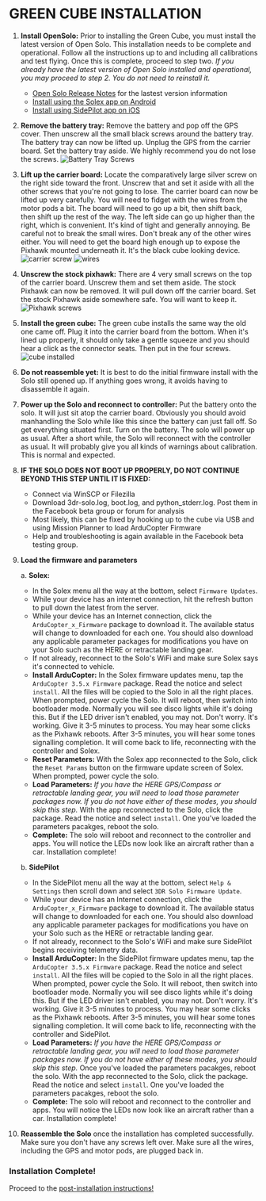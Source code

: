 # GREEN CUBE INSTALLATION #

1. **Install OpenSolo:** Prior to installing the Green Cube, you must install the latest version of Open Solo. This installation needs to be complete and operational. Follow all the instructions up to and including all calibrations and test flying. Once this is complete, proceed to step two.
_If you already have the latest version of Open Solo installed and operational, you may proceed to step 2. You do not need to reinstall it._
   - [Open Solo Release Notes](https://github.com/OpenSolo/documentation/releases) for the lastest version information
   - [Install using the Solex app on Android](../master/install_solex.md)
   - [Install using SidePilot app on iOS](../master/initial_sidepilot.md)

2. **Remove the battery tray:** Remove the battery and pop off the GPS cover.  Then unscrew all the small black screws around the battery tray. The battery tray can now be lifted up.  Unplug the GPS from the carrier board.  Set the battery tray aside. We highly recommend you do not lose the screws.
   ![Battery Tray Screws](https://github.com/OpenSolo/documentation/blob/master/Misc/battery_tray_screws.jpg)

3. **Lift up the carrier board:** Locate the comparatively large silver screw on the right side toward the front. Unscrew that and set it aside with all the other screws that you're not going to lose.  The carrier board can now be lifted up very carefully.  You will need to fidget with the wires from the motor pods a bit.  The board will need to go up a bit, then shift back, then shift up the rest of the way. The left side can go up higher than the right, which is convenient.  It's kind of tight and generally annoying.  Be careful not to break the small wires.  Don't break any of the other wires either.  You will need to get the board high enough up to expose the Pixhawk mounted underneath it.  It's the black cube looking device.
   ![carrier screw](https://github.com/OpenSolo/documentation/blob/master/Misc/carrier_retainer_screw.jpg)
   ![wires](https://github.com/OpenSolo/documentation/blob/master/Misc/carrier_board_wires.jpg)

4. **Unscrew the stock pixhawk:** There are 4 very small screws on the top of the carrier board. Unscrew them and set them aside. The stock Pixhawk can now be removed. It will pull down off the carrier board. Set the stock Pixhawk aside somewhere safe. You will want to keep it.
   ![Pixhawk screws](https://github.com/OpenSolo/documentation/blob/master/Misc/pixhawk_screws.jpg)

5. **Install the green cube:** The green cube installs the same way the old one came off.  Plug it into the carrier board from the bottom. When it's lined up properly, it should only take a gentle squeeze and you should hear a click as the connector seats.  Then put in the four screws.
  ![cube installed](https://github.com/OpenSolo/documentation/blob/master/Misc/cube_installed.jpg)
  
6. **Do not reassemble yet:** It is best to do the initial firmware install with the Solo still opened up. If anything goes wrong, it avoids having to disassemble it again. 

7. **Power up the Solo and reconnect to controller:** Put the battery onto the solo. It will just sit atop the carrier board. Obviously you should avoid manhandling the Solo while like this since the battery can just fall off. So get everything situated first.  Turn on the battery.  The solo will power up as usual. After a short while, the Solo will reconnect with the controller as usual. It will probably give you all kinds of warnings about calibration. This is normal and expected.

8. **IF THE SOLO DOES NOT BOOT UP PROPERLY, DO NOT CONTINUE BEYOND THIS STEP UNTIL IT IS FIXED:**
    - Connect via WinSCP or Filezilla
    - Download 3dr-solo.log, boot.log, and python_stderr.log. Post them in the Facebook beta group or forum for analysis
    - Most likely, this can be fixed by hooking up to the cube via USB and using Mission Planner to load ArduCopter Firmware
    - Help and troubleshooting is again available in the Facebook beta testing group.
    
9. **Load the firmware and parameters**

    a. **Solex:**
    * In the Solex menu all the way at the bottom, select `Firmware Updates`.
     * While your device has an internet connection, hit the refresh button to pull down the latest from the server.
     * While your device has an Internet connection, click the `ArduCopter_x_Firmware` package to download it. The available status will change to downloaded for each one. You should also download any applicable parameter packages for modifications you have on your Solo such as the HERE or retractable landing gear.
     * If not already, reconnect to the Solo's WiFi and make sure Solex says it's connected to vehicle.
     * **Install ArduCopter:** In the Solex firmware updates menu, tap the `ArduCopter 3.5.x Firmware` package. Read the notice and select `install`. All the files will be copied to the Solo in all the right places. When prompted, power cycle the Solo. It will reboot, then switch into bootloader mode. Normally you will see disco lights while it's doing this. But if the LED driver isn't enabled, you may not. Don't worry. It's working. Give it 3-5 minutes to process. You may hear some clicks as the Pixhawk reboots. After 3-5 minutes, you will hear some tones signalling completion. It will come back to life, reconnecting with the controller and Solex. 
     * **Reset Parameters:** With the Solex app reconnected to the Solo, click the `Reset Params` button on the firmware update screen of Solex.  When prompted, power cycle the solo.
     * **Load Parameters:** _If you have the HERE GPS/Compass or retractable landing gear, you will need to load those parameter packages now.  If you do not have either of these modes, you should skip this step._ With the app reconnected to the Solo, click the package. Read the notice and select `install`. One you've loaded the parameters pacakges, reboot the solo.
     * **Complete:** The solo will reboot and reconnect to the controller and apps.  You will notice the LEDs now look like an aircraft rather than a car. Installation complete!
     
     b. **SidePilot**
    * In the SidePilot menu all the way at the bottom, select `Help & Settings` then scroll down and select `3DR Solo Firmware Update`.
     * While your device has an Internet connection, click the `ArduCopter_x_Firmware` package to download it. The available status will change to downloaded for each one. You should also download any applicable parameter packages for modifications you have on your Solo such as the HERE or retractable landing gear.
     * If not already, reconnect to the Solo's WiFi and make sure SidePilot begins receiving telemetry data.
     * **Install ArduCopter:** In the SidePilot firmware updates menu, tap the `ArduCopter 3.5.x Firmware` package. Read the notice and select `install`. All the files will be copied to the Solo in all the right places. When prompted, power cycle the Solo. It will reboot, then switch into bootloader mode. Normally you will see disco lights while it's doing this. But if the LED driver isn't enabled, you may not. Don't worry. It's working. Give it 3-5 minutes to process. You may hear some clicks as the Pixhawk reboots. After 3-5 minutes, you will hear some tones signalling completion. It will come back to life, reconnecting with the controller and SidePilot. 
     * **Load Parameters:** _If you have the HERE GPS/Compass or retractable landing gear, you will need to load those parameter packages now.  If you do not have either of these modes, you should skip this step._ Once you've loaded the parameters pacakges, reboot the solo. With the app reconnected to the Solo, click the package. Read the notice and select `install`. One you've loaded the parameters pacakges, reboot the solo.
     * **Complete:** The solo will reboot and reconnect to the controller and apps.  You will notice the LEDs now look like an aircraft rather than a car. Installation complete!

10. **Reassemble the Solo** once the installation has completed successfully. Make sure you don't have any screws left over.  Make sure all the wires, including the GPS and motor pods, are plugged back in.

### Installation Complete! ###
Proceed to the [post-installation instructions!](../master/install_post.md)
